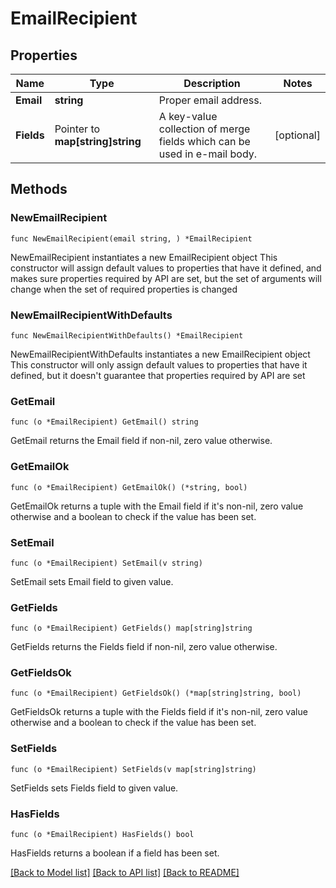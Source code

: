# EmailRecipient

## Properties

Name | Type | Description | Notes
------------ | ------------- | ------------- | -------------
**Email** | **string** | Proper email address. | 
**Fields** | Pointer to **map[string]string** | A key-value collection of merge fields which can be used in e-mail body. | [optional] 

## Methods

### NewEmailRecipient

`func NewEmailRecipient(email string, ) *EmailRecipient`

NewEmailRecipient instantiates a new EmailRecipient object
This constructor will assign default values to properties that have it defined,
and makes sure properties required by API are set, but the set of arguments
will change when the set of required properties is changed

### NewEmailRecipientWithDefaults

`func NewEmailRecipientWithDefaults() *EmailRecipient`

NewEmailRecipientWithDefaults instantiates a new EmailRecipient object
This constructor will only assign default values to properties that have it defined,
but it doesn't guarantee that properties required by API are set

### GetEmail

`func (o *EmailRecipient) GetEmail() string`

GetEmail returns the Email field if non-nil, zero value otherwise.

### GetEmailOk

`func (o *EmailRecipient) GetEmailOk() (*string, bool)`

GetEmailOk returns a tuple with the Email field if it's non-nil, zero value otherwise
and a boolean to check if the value has been set.

### SetEmail

`func (o *EmailRecipient) SetEmail(v string)`

SetEmail sets Email field to given value.


### GetFields

`func (o *EmailRecipient) GetFields() map[string]string`

GetFields returns the Fields field if non-nil, zero value otherwise.

### GetFieldsOk

`func (o *EmailRecipient) GetFieldsOk() (*map[string]string, bool)`

GetFieldsOk returns a tuple with the Fields field if it's non-nil, zero value otherwise
and a boolean to check if the value has been set.

### SetFields

`func (o *EmailRecipient) SetFields(v map[string]string)`

SetFields sets Fields field to given value.

### HasFields

`func (o *EmailRecipient) HasFields() bool`

HasFields returns a boolean if a field has been set.


[[Back to Model list]](../README.md#documentation-for-models) [[Back to API list]](../README.md#documentation-for-api-endpoints) [[Back to README]](../README.md)


